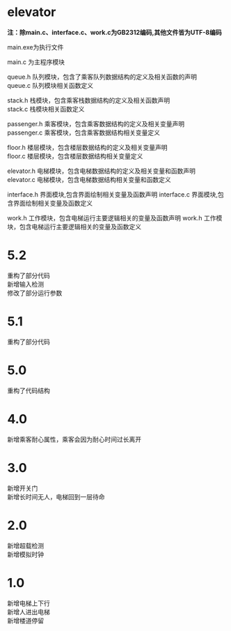 # elevator

**注：除main.c、interface.c、work.c为GB2312编码,其他文件皆为UTF-8编码**  

main.exe为执行文件  

main.c 为主程序模块  

queue.h 队列模块，包含了乘客队列数据结构的定义及相关函数的声明  
queue.c 队列模块相关函数定义  

stack.h 栈模块，包含乘客栈数据结构的定义及相关函数声明  
stack.c 栈模块相关函数定义  

passenger.h 乘客模块，包含乘客数据结构的定义及相关变量声明  
passenger.c 乘客模块，包含乘客数据结构相关变量定义  

floor.h 楼层模块，包含楼层数据结构的定义及相关变量声明  
floor.c 楼层模块，包含楼层数据结构相关变量定义  

elevator.h 电梯模块，包含电梯数据结构的定义及相关变量和函数声明  
elevator.c 电梯模块，包含电梯数据结构相关变量和函数定义  

interface.h 界面模块,包含界面绘制相关变量及函数声明
interface.c 界面模块,包含界面绘制相关变量及函数定义

work.h 工作模块，包含电梯运行主要逻辑相关的变量及函数声明
work.h 工作模块，包含电梯运行主要逻辑相关的变量及函数定义


# 5.2
重构了部分代码  
新增输入检测  
修改了部分运行参数  

# 5.1
重构了部分代码

# 5.0
重构了代码结构  

# 4.0
新增乘客耐心属性，乘客会因为耐心时间过长离开  

# 3.0
新增开关门  
新增长时间无人，电梯回到一层待命  

# 2.0
新增超载检测  
新增模拟时钟

# 1.0 
新增电梯上下行  
新增人进出电梯  
新增楼道停留